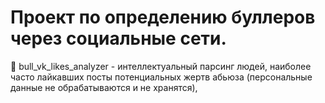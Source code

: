 # Проект по определению буллеров через социальные сети.

🧢 bull_vk_likes_analyzer - интеллектуальный парсинг людей, наиболее часто лайкавших посты потенциальных жертв абьюза (персональные данные не обрабатываются и не хранятся),
